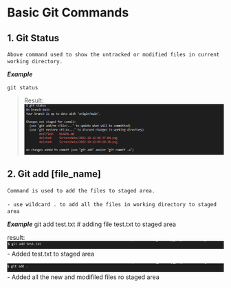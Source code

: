 # Basic Git Commands

## 1. Git Status 
    Above command used to show the untracked or modified files in current working directory. 

***Example***

    git status

> Result:
![](Screenshots/2022-10-12-10-30-21.png/)

## 2. Git add [file_name]
    Command is used to add the files to staged area. 

    - use wildcard . to add all the files in working directory to staged area
***Example***
    git add test.txt   # adding file test.txt to staged area

result:
![](Screenshots/2022-10-12-10-37-15.png/)
    - Added test.txt to staged area
    
![](Screenshots/2022-10-12-10-38-18.png/) 
    - Added all the new and modifiled files ro staged area







